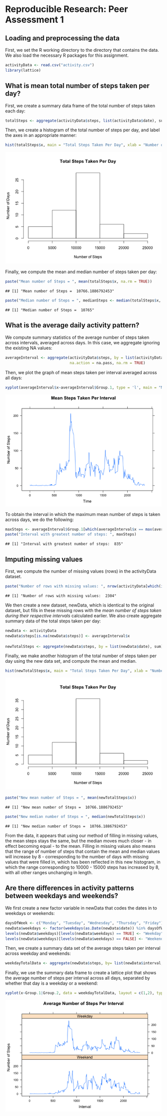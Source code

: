 # Reproducible Research: Peer Assessment 1


## Loading and preprocessing the data

First, we set the R working directory to the directory that contains the data. We also load the necessary R packages for this assignment.


```r
activityData <- read.csv("activity.csv")
library(lattice)
```

## What is mean total number of steps taken per day?

First, we create a summary data frame of the total number of steps taken each day: 


```r
totalSteps <- aggregate(activityData$steps, list(activityData$date), sum)
```

Then, we create a histogram of the total number of steps per day, and label the axes in an appropriate manner:


```r
hist(totalSteps$x, main = "Total Steps Taken Per Day", xlab = "Number of Steps", ylab = "Number of Days")
```

![](PA1_template_files/figure-html/unnamed-chunk-3-1.png) 

Finally, we compute the mean and median number of steps taken per day:


```r
paste("Mean number of Steps = ", mean(totalSteps$x, na.rm = TRUE))
```

```
## [1] "Mean number of Steps =  10766.1886792453"
```

```r
paste("Median number of Steps = ", medianSteps <- median(totalSteps$x, na.rm = TRUE))
```

```
## [1] "Median number of Steps =  10765"
```

## What is the average daily activity pattern?

We compute summary statistics of the average number of steps taken across intervals, averaged across days. In this case, we aggregate ignoring the existing NA values:


```r
averageInterval <- aggregate(activityData$steps, by = list(activityData$interval), mean, 
                             na.action = na.pass, na.rm = TRUE)
```

Then, we plot the graph of mean steps taken per interval averaged across all days:


```r
xyplot(averageInterval$x~averageInterval$Group.1, type = 'l', main = "Mean Steps Taken Per Interval", xlab = "Time", ylab = "Number of Steps")
```

![](PA1_template_files/figure-html/unnamed-chunk-6-1.png) 

To obtain the interval in which the maximum mean number of steps is taken across days, we do the following:


```r
maxSteps <- averageInterval$Group.1[which(averageInterval$x == max(averageInterval$x))]
paste("Interval with greatest number of steps: ", maxSteps)
```

```
## [1] "Interval with greatest number of steps:  835"
```

## Imputing missing values

First, we compute the number of missing values (rows) in the activityData dataset.


```r
paste("Number of rows with missing values: ", nrow(activityData[which(is.na(activityData$steps)), ]))
```

```
## [1] "Number of rows with missing values:  2304"
```

We then create a new dataset, newData, which is identical to the original dataset, but fills in these missing rows with the _mean number of steps taken during their respective intervals_ calculated earlier. We also create aggregate summary data of the total steps taken per day:


```r
newData <- activityData
newData$steps[is.na(newData$steps)] <- averageInterval$x

newTotalSteps <- aggregate(newData$steps, by = list(newData$date), sum)
```

Finally, we make another histogram of the total number of steps taken per day using the new data set, and compute the mean and median.


```r
hist(newTotalSteps$x, main = "Total Steps Taken Per Day", xlab = "Number of Steps", ylab = "Number of Days")
```

![](PA1_template_files/figure-html/unnamed-chunk-10-1.png) 

```r
paste("New mean number of Steps = ", mean(newTotalSteps$x))
```

```
## [1] "New mean number of Steps =  10766.1886792453"
```

```r
paste("New median number of Steps = ", median(newTotalSteps$x))
```

```
## [1] "New median number of Steps =  10766.1886792453"
```

From the data, it appears that using our method of filling in missing values, the mean steps stays the same, but the median moves much closer - in effect becoming equal - to the mean. Filling in missing values also means that the range of number of steps that contain the mean and median values will increase by 8 - corresponding to the number of days with missing values that were filled in, which has been reflected in this new histogram, in which the range corresponding to 
10000 - 15000 steps has increased by 8, with all other ranges unchanging in  length.

## Are there differences in activity patterns between weekdays and weekends?

We first create a new factor variable in newData that codes the dates in to weekdays or weekends:


```r
daysOfWeek <- c("Monday", "Tuesday", "Wednesday", "Thursday", "Friday")
newData$weekdays <- factor(weekdays(as.Date(newData$date)) %in% daysOfWeek)
levels(newData$weekdays)[levels(newData$weekdays) == TRUE] <- "Weekday" 
levels(newData$weekdays)[levels(newData$weekdays) == FALSE] <- "Weekend" 
```

Then, we create a summary data set of the average steps taken per interval across weekday and weekends:


```r
weekdayTotalData <- aggregate(newData$steps, by= list(newData$interval, newData$weekdays), mean)
```

Finally, we use the summary data frame to create a lattice plot that shows the average number of steps per interval across all days, separated by whether that day is a weekday or a weekend:


```r
xyplot(x~Group.1|Group.2, data = weekdayTotalData, layout = c(1,2), type = "l", xlab = "Interval", ylab = "Number of Steps", main = "Average Number of Steps Per Interval")
```

![](PA1_template_files/figure-html/unnamed-chunk-13-1.png) 

